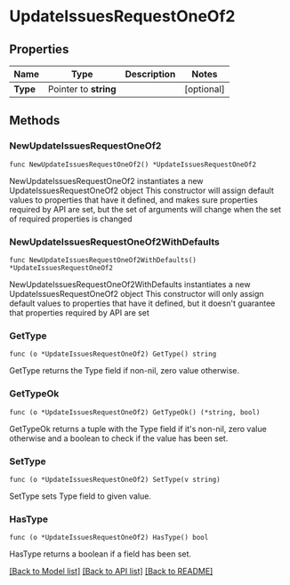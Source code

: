# UpdateIssuesRequestOneOf2

## Properties

Name | Type | Description | Notes
------------ | ------------- | ------------- | -------------
**Type** | Pointer to **string** |  | [optional] 

## Methods

### NewUpdateIssuesRequestOneOf2

`func NewUpdateIssuesRequestOneOf2() *UpdateIssuesRequestOneOf2`

NewUpdateIssuesRequestOneOf2 instantiates a new UpdateIssuesRequestOneOf2 object
This constructor will assign default values to properties that have it defined,
and makes sure properties required by API are set, but the set of arguments
will change when the set of required properties is changed

### NewUpdateIssuesRequestOneOf2WithDefaults

`func NewUpdateIssuesRequestOneOf2WithDefaults() *UpdateIssuesRequestOneOf2`

NewUpdateIssuesRequestOneOf2WithDefaults instantiates a new UpdateIssuesRequestOneOf2 object
This constructor will only assign default values to properties that have it defined,
but it doesn't guarantee that properties required by API are set

### GetType

`func (o *UpdateIssuesRequestOneOf2) GetType() string`

GetType returns the Type field if non-nil, zero value otherwise.

### GetTypeOk

`func (o *UpdateIssuesRequestOneOf2) GetTypeOk() (*string, bool)`

GetTypeOk returns a tuple with the Type field if it's non-nil, zero value otherwise
and a boolean to check if the value has been set.

### SetType

`func (o *UpdateIssuesRequestOneOf2) SetType(v string)`

SetType sets Type field to given value.

### HasType

`func (o *UpdateIssuesRequestOneOf2) HasType() bool`

HasType returns a boolean if a field has been set.


[[Back to Model list]](../README.md#documentation-for-models) [[Back to API list]](../README.md#documentation-for-api-endpoints) [[Back to README]](../README.md)


